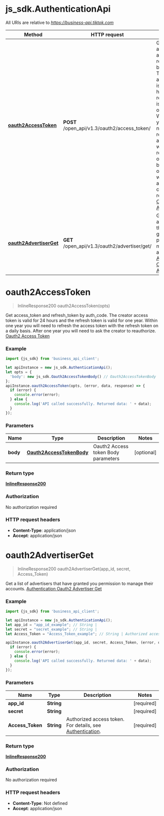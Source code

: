 # js_sdk.AuthenticationApi

All URIs are relative to *https://business-api.tiktok.com*

Method | HTTP request | Description
------------- | ------------- | -------------
[**oauth2AccessToken**](AuthenticationApi.md#oauth2AccessToken) | **POST** /open_api/v1.3/oauth2/access_token/ | Get access_token and refresh_token by auth_code. The creator access token is valid for 24 hours and the refresh token is valid for one year. Within one year you will need to refresh the access token with the refresh token on a daily basis. After one year you will need to ask the creator to reauthorize. [Oauth2 Access Token](https://ads.tiktok.com/marketing_api/docs?id&#x3D;1739965703387137)
[**oauth2AdvertiserGet**](AuthenticationApi.md#oauth2AdvertiserGet) | **GET** /open_api/v1.3/oauth2/advertiser/get/ | Get a list of advertisers that have granted you permission to manage their accounts. [Authentication Oauth2 Advertiser Get](https://business-api.tiktok.com/portal/docs?id&#x3D;1738455508553729)

<a name="oauth2AccessToken"></a>
# **oauth2AccessToken**
> InlineResponse200 oauth2AccessToken(opts)

Get access_token and refresh_token by auth_code. The creator access token is valid for 24 hours and the refresh token is valid for one year. Within one year you will need to refresh the access token with the refresh token on a daily basis. After one year you will need to ask the creator to reauthorize. [Oauth2 Access Token](https://ads.tiktok.com/marketing_api/docs?id&#x3D;1739965703387137)

### Example
```javascript
import {js_sdk} from 'business_api_client';

let apiInstance = new js_sdk.AuthenticationApi();
let opts = { 
  'body': new js_sdk.Oauth2AccessTokenBody() // Oauth2AccessTokenBody | Oauth2 Access token Body parameters
};
apiInstance.oauth2AccessToken(opts, (error, data, response) => {
  if (error) {
    console.error(error);
  } else {
    console.log('API called successfully. Returned data: ' + data);
  }
});
```

### Parameters

Name | Type | Description  | Notes
------------- | ------------- | ------------- | -------------
 **body** | [**Oauth2AccessTokenBody**](Oauth2AccessTokenBody.md)| Oauth2 Access token Body parameters | [optional] 

### Return type

[**InlineResponse200**](InlineResponse200.md)

### Authorization

No authorization required

### HTTP request headers

 - **Content-Type**: application/json
 - **Accept**: application/json

<a name="oauth2AdvertiserGet"></a>
# **oauth2AdvertiserGet**
> InlineResponse200 oauth2AdvertiserGet(app_id, secret, Access_Token)

Get a list of advertisers that have granted you permission to manage their accounts. [Authentication Oauth2 Advertiser Get](https://business-api.tiktok.com/portal/docs?id&#x3D;1738455508553729)

### Example
```javascript
import {js_sdk} from 'business_api_client';

let apiInstance = new js_sdk.AuthenticationApi();
let app_id = "app_id_example"; // String | 
let secret = "secret_example"; // String | 
let Access_Token = "Access_Token_example"; // String | Authorized access token. For details, see [Authentication](https://ads.tiktok.com/marketing_api/docs?id=1738373164380162).

apiInstance.oauth2AdvertiserGet(app_id, secret, Access_Token, (error, data, response) => {
  if (error) {
    console.error(error);
  } else {
    console.log('API called successfully. Returned data: ' + data);
  }
});
```

### Parameters

Name | Type | Description  | Notes
------------- | ------------- | ------------- | -------------
 **app_id** | **String**|  |[required]  
 **secret** | **String**|  |[required]  
 **Access_Token** | **String**| Authorized access token. For details, see [Authentication](https://ads.tiktok.com/marketing_api/docs?id&#x3D;1738373164380162). |[required]  

### Return type

[**InlineResponse200**](InlineResponse200.md)

### Authorization

No authorization required

### HTTP request headers

 - **Content-Type**: Not defined
 - **Accept**: application/json

